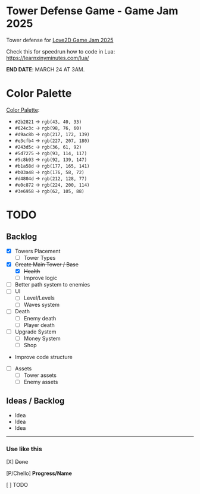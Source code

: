 # Tower Defense Game - Game Jam 2025

Tower defense for [Love2D Game Jam 2025](https://itch.io/jam/love2d-jam-2025)

Check this for speedrun how to code in Lua: https://learnxinyminutes.com/lua/

**END DATE**: MARCH 24 AT 3AM.

# Color Palette

[Color Palette](https://lospec.com/palette-list/japanese-woodblock):

- `#2b2821` → `rgb(43, 40, 33)`
- `#624c3c` → `rgb(98, 76, 60)`
- `#d9ac8b` → `rgb(217, 172, 139)`
- `#e3cfb4` → `rgb(227, 207, 180)`
- `#243d5c` → `rgb(36, 61, 92)`
- `#5d7275` → `rgb(93, 114, 117)`
- `#5c8b93` → `rgb(92, 139, 147)`
- `#b1a58d` → `rgb(177, 165, 141)`
- `#b03a48` → `rgb(176, 58, 72)`
- `#d4804d` → `rgb(212, 128, 77)`
- `#e0c872` → `rgb(224, 200, 114)`
- `#3e6958` → `rgb(62, 105, 88)`

# TODO

## Backlog

- [x] Towers Placement
  - [ ] Tower Types
- [x] ~~Create Main Tower / Base~~
  - [x] ~~Health~~
  - [ ] Improve logic
- [ ] Better path system to enemies
- [ ] UI
  - [ ] Level/Levels
  - [ ] Waves system
- [ ] Death
  - [ ] Enemy death
  - [ ] Player death
- [ ] Upgrade System
  - [ ] Money System
  - [ ] Shop
- Improve code structure
- [ ] Assets
  - [ ] Tower assets
  - [ ] Enemy assets

## Ideas / Backlog

- Idea
- Idea
- Idea

---

### Use like this

[X] ~~Done~~

[P/Chello] **Progress/Name**

[ ] TODO

